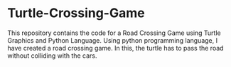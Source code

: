 # Turtle-Crossing-Game
This repository contains the code for a Road Crossing Game using Turtle Graphics and Python Language.
Using python programming language, I have created a road crossing game. In this, the turtle has to pass the road without colliding with the cars.
